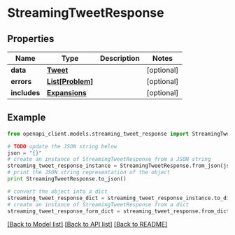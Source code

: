 # StreamingTweetResponse


## Properties
Name | Type | Description | Notes
------------ | ------------- | ------------- | -------------
**data** | [**Tweet**](Tweet.md) |  | [optional] 
**errors** | [**List[Problem]**](Problem.md) |  | [optional] 
**includes** | [**Expansions**](Expansions.md) |  | [optional] 

## Example

```python
from openapi_client.models.streaming_tweet_response import StreamingTweetResponse

# TODO update the JSON string below
json = "{}"
# create an instance of StreamingTweetResponse from a JSON string
streaming_tweet_response_instance = StreamingTweetResponse.from_json(json)
# print the JSON string representation of the object
print StreamingTweetResponse.to_json()

# convert the object into a dict
streaming_tweet_response_dict = streaming_tweet_response_instance.to_dict()
# create an instance of StreamingTweetResponse from a dict
streaming_tweet_response_form_dict = streaming_tweet_response.from_dict(streaming_tweet_response_dict)
```
[[Back to Model list]](../README.md#documentation-for-models) [[Back to API list]](../README.md#documentation-for-api-endpoints) [[Back to README]](../README.md)


